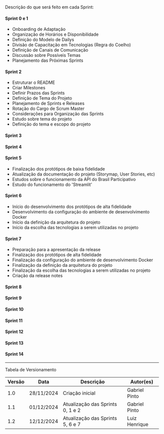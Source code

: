 Descrição do que será feito em cada Sprint:

#### Sprint 0 e 1

- Onboarding de Adaptação
- Organização de Horários e Disponibilidade
- Definição do Modelo de Dailys
- Divisão de Capacitação em Tecnologias (Regra do Coelho)
- Definição de Canais de Comunicação
- Discussão sobre Possíveis Temas
- Planejamento das Próximas Sprints

#### Sprint 2

- Estruturar o README
- Criar Milestones
- Definir Prazos das Sprints
- Definição de Tema do Projeto
- Planejamento de Sprints e Releases
- Rotação do Cargo de Scrum Master
- Considerações para Organização das Sprints
- Estudo sobre tema do projeto
- Definição do tema e escopo do projeto

#### Sprint 3

#### Sprint 4

#### Sprint 5

- Finalização dos protótipos de baixa fidelidade
- Atualização da documentação do projeto (Storymap, User Stories, etc)
- Estudos sobre o funcionamento da API do Brasil Participativo
- Estudo do funcionamento do 'Streamlit'

#### Sprint 6

- Início do desenvolvimento dos protótipos de alta fidelidade
- Desenvolvimento da configuração do ambiente de desenvolvimento Docker
- Início da definição da arquitetura do projeto
- Início da escolha das tecnologias a serem utilizadas no projeto

#### Sprint 7

- Preparação para a apresentação da release
- Finalização dos protótipos de alta fidelidade
- Finalização da configuração do ambiente de desenvolvimento Docker
- Finalização da definição da arquitetura do projeto
- Finalização da escolha das tecnologias a serem utilizadas no projeto
- Criação da release notes

#### Sprint 8

#### Sprint 9

#### Sprint 10

#### Sprint 11

#### Sprint 12

#### Sprint 13

#### Sprint 14

---

Tabela de Versionamento

| Versão | Data       | Descrição                        | Autor(es)     |
| ------ | ---------- | -------------------------------- | ------------- |
| 1.0    | 28/11/2024 | Criação inicial                  | Gabriel Pinto |
| 1.1    | 01/12/2024 | Atualização das Sprints 0, 1 e 2 | Gabriel Pinto |
| 1.2    | 12/12/2024 | Atualização das Sprints 5, 6 e 7 | Luiz Henrique |
